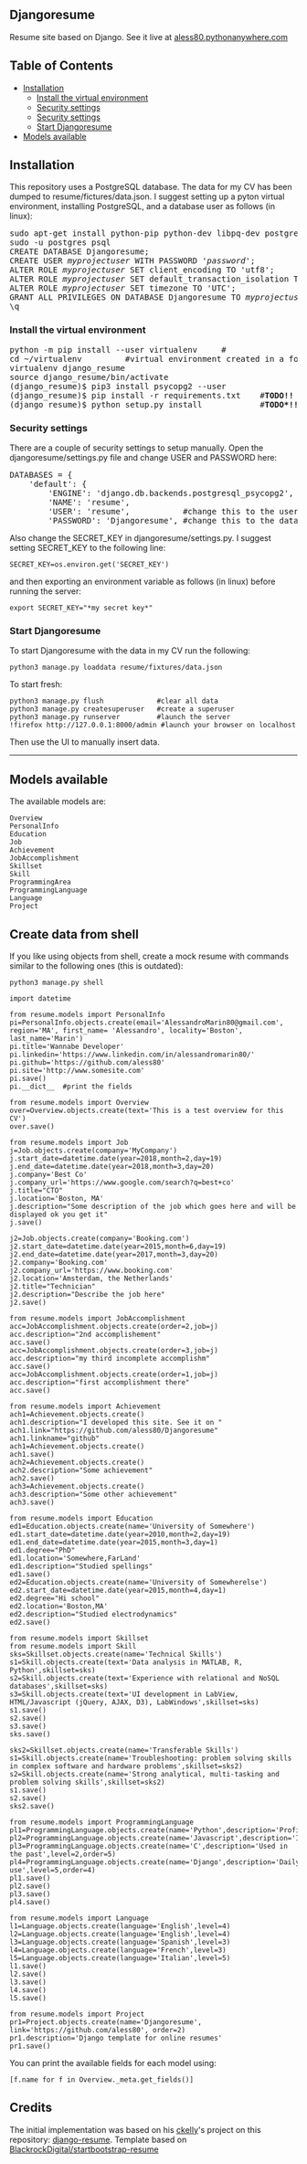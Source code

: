 ## Djangoresume
Resume site based on Django. See it live at [aless80.pythonanywhere.com](https://aless80.pythonanywhere.com/)

## Table of Contents
* [Installation](#installation)  
  * [Install the virtual environment](#install-the-virtual-environment)
  * [Security settings](#security-settings)
  * [Security settings](#security-settings)
  * [Start Djangoresume](#start-djangoresume)  
* [Models available](#models-available)  

## Installation
This repository uses a PostgreSQL database. The data for my CV has been dumped to resume/fictures/data.json. 
I suggest setting up a pyton virtual environment, installing PostgreSQL, and a database user as follows (in linux):
<pre>
sudo apt-get install python-pip python-dev libpq-dev postgresql postgresql-contrib
sudo -u postgres psql
CREATE DATABASE Djangoresume;
CREATE USER <i>myprojectuser</i> WITH PASSWORD '<i>password</i>';
ALTER ROLE <i>myprojectuser</i> SET client_encoding TO 'utf8';
ALTER ROLE <i>myprojectuser</i> SET default_transaction_isolation TO 'read committed';
ALTER ROLE <i>myprojectuser</i> SET timezone TO 'UTC';
GRANT ALL PRIVILEGES ON DATABASE Djangoresume TO <i>myprojectuser</i>;
\q
</pre>
### Install the virtual environment
<pre>
python -m pip install --user virtualenv 	#
cd ~/virtualenv 		#virtual environment created in a folder inside the git folder 
virtualenv django_resume
source django_resume/bin/activate
(django_resume)$ pip3 install psycopg2 --user
(django_resume)$ pip install -r requirements.txt 	#<b>TODO!!</b>
(django_resume)$ python setup.py install          	#<b>TODO*!!</b>
</pre>

### Security settings
There are a couple of security settings to setup manually. Open the djangoresume/settings.py file and change USER and PASSWORD here: 
<pre>
DATABASES = {
    'default': {
        'ENGINE': 'django.db.backends.postgresql_psycopg2',
        'NAME': 'resume',
        'USER': 'resume',     		#change this to the user <i>myprojectuser</i> created above
        'PASSWORD': 'Djangoresume',	#change this to the database password above
</pre>
Also change the SECRET_KEY in djangoresume/settings.py. I suggest setting SECRET_KEY to the following line: 
```
SECRET_KEY=os.environ.get('SECRET_KEY')
```
and then exporting an environment variable as follows (in linux) before running the server:
```
export SECRET_KEY="*my secret key*"
```


### Start Djangoresume
To start Djangoresume with the data in my CV run the following: 
```
python3 manage.py loaddata resume/fixtures/data.json
```
To start fresh: 
```
python3 manage.py flush 			#clear all data
python3 manage.py createsuperuser 	#create a superuser
python3 manage.py runserver 		#launch the server
!firefox http://127.0.0.1:8000/admin #launch your browser on localhost
```
Then use the UI to manually insert data.

----------

## Models available
The available models are:  
```
Overview  
PersonalInfo  
Education  
Job  
Achievement  
JobAccomplishment  
Skillset  
Skill  
ProgrammingArea  
ProgrammingLanguage  
Language  
Project  
```

## Create data from shell
If you like using objects from shell, create a mock resume with commands similar to the following ones (this is outdated): 

```
python3 manage.py shell

import datetime

from resume.models import PersonalInfo
pi=PersonalInfo.objects.create(email='AlessandroMarin80@gmail.com', region='MA', first_name= 'Alessandro', locality='Boston', last_name='Marin')
pi.title='Wannabe Developer'
pi.linkedin='https://www.linkedin.com/in/alessandromarin80/'
pi.github='https://github.com/aless80'
pi.site='http://www.somesite.com'
pi.save()
pi.__dict__  #print the fields

from resume.models import Overview
over=Overview.objects.create(text='This is a test overview for this CV')
over.save()

from resume.models import Job
j=Job.objects.create(company='MyCompany')
j.start_date=datetime.date(year=2018,month=2,day=19)
j.end_date=datetime.date(year=2018,month=3,day=20)
j.company='Best Co'
j.company_url='https://www.google.com/search?q=best+co'
j.title="CTO"
j.location='Boston, MA'
j.description="Some description of the job which goes here and will be displayed ok you get it"
j.save()

j2=Job.objects.create(company='Booking.com')
j2.start_date=datetime.date(year=2015,month=6,day=19)
j2.end_date=datetime.date(year=2017,month=3,day=20)
j2.company='Booking.com'
j2.company_url='https://www.booking.com'
j2.location='Amsterdam, the Netherlands'
j2.title="Technician"
j2.description="Describe the job here"
j2.save()

from resume.models import JobAccomplishment
acc=JobAccomplishment.objects.create(order=2,job=j)
acc.description="2nd accomplishement"
acc.save()
acc=JobAccomplishment.objects.create(order=3,job=j)
acc.description="my third incomplete accomplishm"
acc.save()
acc=JobAccomplishment.objects.create(order=1,job=j)
acc.description="first accomplishment there"
acc.save()

from resume.models import Achievement
ach1=Achievement.objects.create()
ach1.description="I developed this site. See it on "
ach1.link="https://github.com/aless80/Djangoresume"
ach1.linkname="github"
ach1=Achievement.objects.create()
ach1.save()
ach2=Achievement.objects.create()
ach2.description="Some achievement"
ach2.save()
ach3=Achievement.objects.create()
ach3.description="Some other achievement"
ach3.save()

from resume.models import Education
ed1=Education.objects.create(name='University of Somewhere')
ed1.start_date=datetime.date(year=2010,month=2,day=19)
ed1.end_date=datetime.date(year=2015,month=3,day=1)
ed1.degree="PhD"
ed1.location='Somewhere,FarLand'
ed1.description="Studied spellings"
ed1.save()
ed2=Education.objects.create(name='University of Somewherelse')
ed2.start_date=datetime.date(year=2015,month=4,day=1)
ed2.degree="Hi school"
ed2.location='Boston,MA'
ed2.description="Studied electrodynamics"
ed2.save()

from resume.models import Skillset
from resume.models import Skill
sks=Skillset.objects.create(name='Technical Skills')
s1=Skill.objects.create(text='Data analysis in MATLAB, R, Python',skillset=sks)
s2=Skill.objects.create(text='Experience with relational and NoSQL databases',skillset=sks)
s3=Skill.objects.create(text='UI development in LabView, HTML/Javascript (jQuery, AJAX, D3), LabWindows',skillset=sks)
s1.save()
s2.save()
s3.save()
sks.save()

sks2=Skillset.objects.create(name='Transferable Skills')
s1=Skill.objects.create(name='Troubleshooting: problem solving skills in complex software and hardware problems',skillset=sks2)
s2=Skill.objects.create(name='Strong analytical, multi-tasking and problem solving skills',skillset=sks2)
s1.save()
s2.save()
sks2.save()

from resume.models import ProgrammingLanguage
pl1=ProgrammingLanguage.objects.create(name='Python',description='Proficient',level=5)
pl2=ProgrammingLanguage.objects.create(name='Javascript',description='Intermediate',level=3,order=2)
pl3=ProgrammingLanguage.objects.create(name='C',description='Used in the past',level=2,order=5)
pl4=ProgrammingLanguage.objects.create(name='Django',description='Daily use',level=5,order=4)
pl1.save()
pl2.save()
pl3.save()
pl4.save()

from resume.models import Language
l1=Language.objects.create(language='English',level=4)
l2=Language.objects.create(language='English',level=4)
l3=Language.objects.create(language='Spanish',level=3)
l4=Language.objects.create(language='French',level=3)
l5=Language.objects.create(language='Italian',level=5)
l1.save()
l2.save()
l3.save()
l4.save()
l5.save()

from resume.models import Project
pr1=Project.objects.create(name='Djangoresume', link='https://github.com/aless80', order=2)
pr1.description='Django template for online resumes'
pr1.save()

```

You can print the available fields for each model using:
```
[f.name for f in Overview._meta.get_fields()]
```

## Credits
The initial implementation was based on his [ckelly](https://github.com/ckelly)'s project on this repository: [django-resume](https://github.com/ckelly/django-resume). 
Template based on [BlackrockDigital/startbootstrap-resume](https://github.com/BlackrockDigital/startbootstrap-resume)